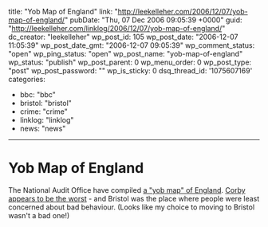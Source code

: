 title: "Yob Map of England"
link: "http://leekelleher.com/2006/12/07/yob-map-of-england/"
pubDate: "Thu, 07 Dec 2006 09:05:39 +0000"
guid: "http://leekelleher.com/linklog/2006/12/07/yob-map-of-england/"
dc_creator: "leekelleher"
wp_post_id: 105
wp_post_date: "2006-12-07 11:05:39"
wp_post_date_gmt: "2006-12-07 09:05:39"
wp_comment_status: "open"
wp_ping_status: "open"
wp_post_name: "yob-map-of-england"
wp_status: "publish"
wp_post_parent: 0
wp_menu_order: 0
wp_post_type: "post"
wp_post_password: ""
wp_is_sticky: 0
dsq_thread_id: '1075607169'
categories:
  - bbc: "bbc"
  - bristol: "bristol"
  - crime: "crime"
  - linklog: "linklog"
  - news: "news"

---

# Yob Map of England

The National Audit Office have compiled <a href="http://www.telegraph.co.uk/news/main.jhtml?xml=/news/2006/12/07/nasbo107.xml">a "yob map" of England</a>. <a href="http://news.bbc.co.uk/1/hi/england/6215566.stm">Corby appears to be the worst</a> - and Bristol was the place where people were least concerned about bad behaviour. (Looks like my choice to moving to Bristol wasn't a bad one!)
